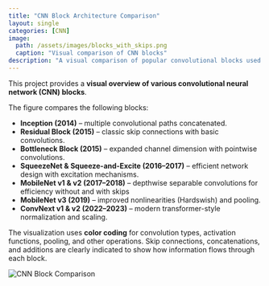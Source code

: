 ```yaml
---
title: "CNN Block Architecture Comparison"
layout: single
categories: [CNN]
image: 
  path: /assets/images/blocks_with_skips.png
  caption: "Visual comparison of CNN blocks"
description: "A visual comparison of popular convolutional blocks used in CNN architectures, highlighting the different types of building blocks (convolutions, skip connections, and activation functions)."
---
```


This project provides a **visual overview of various convolutional neural network (CNN) blocks**. 

The figure compares the following blocks:

- **Inception (2014)** – multiple convolutional paths concatenated.  
- **Residual Block (2015)** – classic skip connections with basic convolutions.  
- **Bottleneck Block (2015)** – expanded channel dimension with pointwise convolutions.  
- **SqueezeNet & Squeeze-and-Excite (2016–2017)** – efficient network design with excitation mechanisms.  
- **MobileNet v1 & v2 (2017–2018)** – depthwise separable convolutions for efficiency without and with skips 
- **MobileNet v3 (2019)** – improved nonlinearities (Hardswish) and pooling. 
- **ConvNext v1 & v2 (2022–2023)** – modern transformer-style normalization and scaling.  

The visualization uses **color coding** for convolution types, activation functions, pooling, and other operations. Skip connections, concatenations, and additions are clearly indicated to show how information flows through each block.


<img src="{{site.url}}{{site.baseurl}}/assets/images/blocks_with_skips.png"
   alt="CNN Block Comparison"
   caption="Comparison of CNN building blocks"
   max_width="600px">